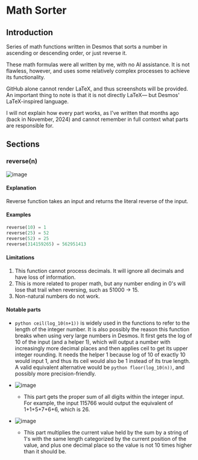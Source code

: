 # Math Sorter

## Introduction

Series of math functions written in Desmos that sorts a number in ascending or descending order, or just reverse it.

These math formulas were all written by me, with no AI assistance. It is not flawless, however, and uses some relatively complex processes to achieve its functionality.

GitHub alone cannot render LaTeX, and thus screenshots will be provided. An important thing to note is that it is not directly LaTeX— but Desmos' LaTeX-inspired language.

I will not explain how every part works, as I've written that months ago (back in November, 2024) and cannot remember in full context what parts are responsible for.

## Sections

### reverse(n)

![image](https://github.com/user-attachments/assets/153a551b-6a4b-4af5-9ee4-4feabf5b01a8)

#### Explanation

Reverse function takes an input and returns the literal reverse of the input.

#### Examples

```python
reverse(10) = 1
reverse(25) = 52
reverse(52) = 25
reverse(314159265) = 562951413
```

#### Limitations

1. This function cannot process decimals. It will ignore all decimals and have loss of information.
2. This is more related to proper math, but any number ending in 0's will lose that trail when reversing, such as 51000 -> 15.
3. Non-natural numbers do not work.

#### Notable parts

- `python ceil(log_10(n+1))` is widely used in the functions to refer to the length of the integer number. It is also possibly the reason this function breaks when using very large numbers in Desmos. It first gets the log of 10 of the input (and a helper 1), which will output a number with increasingly more decimal places and then applies ceil to get its upper integer rounding. It needs the helper 1 because log of 10 of exactly 10 would input 1, and thus its ceil would also be 1 instead of its true length. A valid equivalent alternative would be `python floor(log_10(n))`, and possibly more precision-friendly.

- ![image](https://github.com/user-attachments/assets/82d9c8b2-4146-435f-84e1-73a3d51e109b)
  - This part gets the proper sum of all digits within the integer input. For example, the input 115766 would output the equivalent of 1+1+5+7+6+6, which is 26.
 
- ![image](https://github.com/user-attachments/assets/b64231af-7790-4766-acd5-75c81aa77c25)
  - This part multiplies the current value held by the sum by a string of 1's with the same length categorized by the current position of the value, and plus one decimal place so the value is not 10 times higher than it should be.

